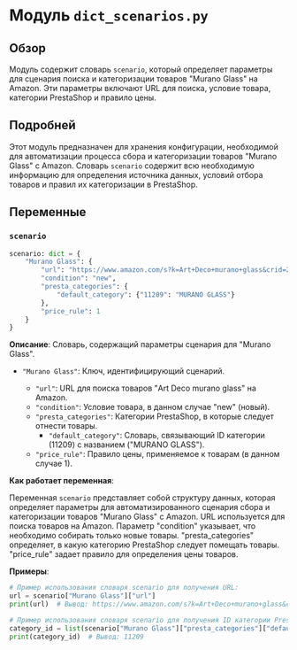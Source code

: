 # Модуль `dict_scenarios.py`

## Обзор

Модуль содержит словарь `scenario`, который определяет параметры для сценария поиска и категоризации товаров "Murano Glass" на Amazon. Эти параметры включают URL для поиска, условие товара, категории PrestaShop и правило цены.

## Подробней

Этот модуль предназначен для хранения конфигурации, необходимой для автоматизации процесса сбора и категоризации товаров "Murano Glass" с Amazon. Словарь `scenario` содержит всю необходимую информацию для определения источника данных, условий отбора товаров и правил их категоризации в PrestaShop.

## Переменные

### `scenario`

```python
scenario: dict = {
    "Murano Glass": {
        "url": "https://www.amazon.com/s?k=Art+Deco+murano+glass&crid=24Q0ZZYVNOQMP&sprefix=art+deco+murano+glass%2Caps%2C230&ref=nb_sb_noss",
        "condition": "new",
        "presta_categories": {
            "default_category": {"11209": "MURANO GLASS"}
        },
        "price_rule": 1
    }
}
```

**Описание**: Словарь, содержащий параметры сценария для "Murano Glass".

- `"Murano Glass"`: Ключ, идентифицирующий сценарий.

  - `"url"`: URL для поиска товаров "Art Deco murano glass" на Amazon.
  - `"condition"`: Условие товара, в данном случае "new" (новый).
  - `"presta_categories"`: Категории PrestaShop, в которые следует отнести товары.
    - `"default_category"`: Словарь, связывающий ID категории (11209) с названием ("MURANO GLASS").
  - `"price_rule"`: Правило цены, применяемое к товарам (в данном случае 1).

**Как работает переменная**:

Переменная `scenario` представляет собой структуру данных, которая определяет параметры для автоматизированного сценария сбора и категоризации товаров "Murano Glass" с Amazon. URL используется для поиска товаров на Amazon. Параметр "condition" указывает, что необходимо собирать только новые товары. "presta_categories" определяет, в какую категорию PrestaShop следует помещать товары. "price_rule" задает правило для определения цены товаров.

**Примеры**:

```python
# Пример использования словаря scenario для получения URL:
url = scenario["Murano Glass"]["url"]
print(url)  # Вывод: https://www.amazon.com/s?k=Art+Deco+murano+glass&crid=24Q0ZZYVNOQMP&sprefix=art+deco+murano+glass%2Caps%2C230&ref=nb_sb_noss

# Пример использования словаря scenario для получения ID категории PrestaShop:
category_id = list(scenario["Murano Glass"]["presta_categories"]["default_category"].keys())[0]
print(category_id)  # Вывод: 11209